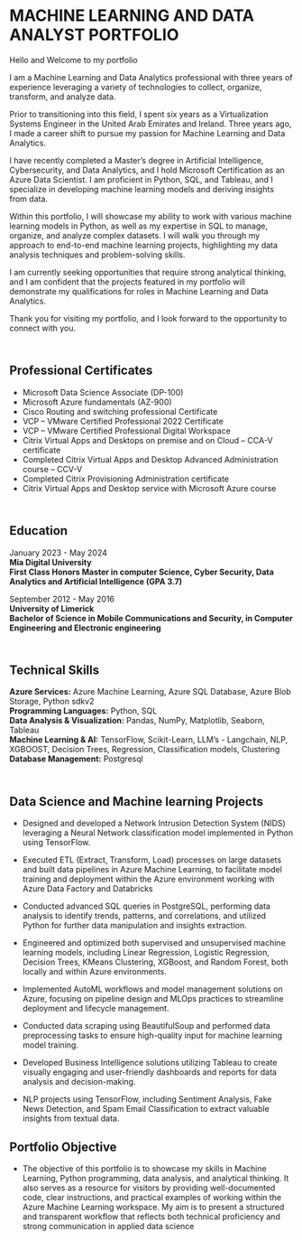 # MACHINE LEARNING AND DATA ANALYST PORTFOLIO

Hello and Welcome to my portfolio

I am a Machine Learning and Data Analytics professional with three years of experience leveraging a variety of technologies to collect, organize, transform, and analyze data.

Prior to transitioning into this field, I spent six years as a Virtualization Systems Engineer in the United Arab Emirates and Ireland. Three years ago, I made a career shift to pursue my passion for Machine Learning and Data Analytics.

I have recently completed a Master’s degree in Artificial Intelligence, Cybersecurity, and Data Analytics, and I hold Microsoft Certification as an Azure Data Scientist. I am proficient in Python, SQL, and Tableau, and I specialize in developing machine learning models and deriving insights from data.

Within this portfolio, I will showcase my ability to work with various machine learning models in Python, as well as my expertise in SQL to manage, organize, and analyze complex datasets. I will walk you through my approach to end-to-end machine learning projects, highlighting my data analysis techniques and problem-solving skills.

I am currently seeking opportunities that require strong analytical thinking, and I am confident that the projects featured in my portfolio will demonstrate my qualifications for roles in Machine Learning and Data Analytics.

Thank you for visiting my portfolio, and I look forward to the opportunity to connect with you.

## <br>Professional Certificates

- Microsoft Data Science Associate (DP-100)
-	Microsoft Azure fundamentals (AZ-900)
-	Cisco Routing and switching professional Certificate
-	VCP – VMware Certified Professional 2022 Certificate
-	VCP – VMware Certified Professional Digital Workspace
-	Citrix Virtual Apps and Desktops on premise and on Cloud – CCA-V certificate
-	Completed Citrix Virtual Apps and Desktop Advanced Administration course – CCV-V
-	Completed Citrix Provisioning Administration certificate
-	Citrix Virtual Apps and Desktop service with Microsoft Azure course
  

## <br>Education

January 2023 - May 2024  
**Mia Digital University  
First Class Honors Master in computer Science, Cyber Security, Data Analytics and Artificial Intelligence (GPA 3.7)**



September 2012 - May 2016  
**University of Limerick  
Bachelor of Science in Mobile Communications and Security, in Computer Engineering and Electronic engineering**   


## <br>Technical Skills

**Azure Services:** Azure Machine Learning, Azure SQL Database, Azure Blob Storage, Python sdkv2  
**Programming Languages:** Python, SQL  
**Data Analysis & Visualization:** Pandas, NumPy, Matplotlib, Seaborn, Tableau  
**Machine Learning & AI:** TensorFlow, Scikit-Learn, LLM’s - Langchain, NLP, XGBOOST, Decision Trees, Regression, Classification models, Clustering  
**Database Management:** Postgresql  


## <br>Data Science and Machine learning Projects

- Designed and developed a Network Intrusion Detection System (NIDS) leveraging a Neural Network classification model implemented in Python using TensorFlow.

- Executed ETL (Extract, Transform, Load) processes on large datasets and built data pipelines in Azure Machine Learning, to facilitate model training and deployment within the Azure environment working with  
  Azure Data Factory and Databricks

- Conducted advanced SQL queries in PostgreSQL, performing data analysis to identify trends, patterns, and correlations, and utilized Python for further data manipulation and insights extraction.

- Engineered and optimized both supervised and unsupervised machine learning models, including Linear Regression, Logistic Regression, Decision Trees, KMeans Clustering, XGBoost, and Random Forest, both locally and within Azure environments.

- Implemented AutoML workflows and model management solutions on Azure, focusing on pipeline design and MLOps practices to streamline deployment and lifecycle management.

- Conducted data scraping using BeautifulSoup and performed data preprocessing tasks to ensure high-quality input for machine learning model training.

- Developed Business Intelligence solutions utilizing Tableau to create visually engaging and user-friendly dashboards and reports for data analysis and decision-making.

- NLP projects using TensorFlow, including Sentiment Analysis, Fake News Detection, and Spam Email Classification to extract valuable insights from textual data.

## Portfolio Objective

- The objective of this portfolio is to showcase my skills in Machine Learning, Python programming, data analysis, and analytical thinking. It also serves as a resource for visitors by providing well-documented code, clear instructions, and practical examples of working within the Azure Machine Learning workspace. My aim is to present a structured and transparent workflow that reflects both technical proficiency and strong communication in applied data science




